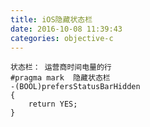 ```yaml
---
title: iOS隐藏状态栏
date: 2016-10-08 11:39:43
categories: objective-c
---
```

<!-- more -->

```objc
状态栏： 运营商时间电量的行
#pragma mark  隐藏状态栏
-(BOOL)prefersStatusBarHidden
{
    return YES;
}
```

